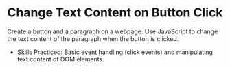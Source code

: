 # Change Text Content on Button Click

Create a button and a paragraph on a webpage. Use JavaScript to change the text content of the paragraph when the button is clicked.

- Skills Practiced: Basic event handling (click events) and manipulating text content of DOM elements.